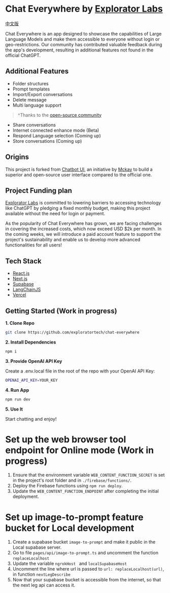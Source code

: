 # Chat Everywhere by [Explorator Labs](https://exploratorlabs.com)

[中文版](https://intro.chateverywhere.app/README-zh.html)

Chat Everywhere is an app designed to showcase the capabilities of Large Language Models and make them accessible to everyone without login or geo-restrictions. Our community has contributed valuable feedback during the app's development, resulting in additional features not found in the official ChatGPT.

## Additional Features
- Folder structures
- Prompt templates
- Import/Export conversations
- Delete message
- Multi language support
> ^Thanks to the [open-source community](https://github.com/mckaywrigley/chatbot-ui)
- Share conversations
- Internet connected enhance mode (Beta)
- Respond Language selection (Coming up)
- Store conversations (Coming up)

## Origins

This project is forked from [Chatbot UI](https://github.com/mckaywrigley/chatbot-ui), an initiative by [Mckay](https://twitter.com/mckaywrigley) to build a superior and open-source user interface compared to the official one.

## Project Funding plan

[Explorator Labs](https://exploratorlabs.com) is committed to lowering barriers to accessing technology like ChatGPT by pledging a fixed monthly budget, making this project available without the need for login or payment.

As the popularity of Chat Everywhere has grown, we are facing challenges in covering the increased costs, which now exceed USD $2k per month. In the coming weeks, we will introduce a paid account feature to support the project's sustainability and enable us to develop more advanced functionalities for all users!

## Tech Stack

- [React.js](https://react.dev/)
- [Next.js](https://nextjs.org/)
- [Supabase](https://supabase.com/)
- [LangChainJS](https://js.langchain.com)
- [Vercel](https://vercel.com/)

## Getting Started (Work in progress)

**1. Clone Repo**

```bash
git clone https://github.com/exploratortech/chat-everywhere
```

**2. Install Dependencies**

```bash
npm i
```

**3. Provide OpenAI API Key**

Create a .env.local file in the root of the repo with your OpenAI API Key:

```bash
OPENAI_API_KEY=YOUR_KEY
```

**4. Run App**

```bash
npm run dev
```

**5. Use It**

Start chatting and enjoy!


# Set up the web browser tool endpoint for Online mode (Work in progress)

1. Ensure that the environment variable `WEB_CONTENT_FUNCTION_SECRET` is set in the project's root folder and in `./firebase/functions/`.
2. Deploy the Firebase functions using `npm run deploy`.
3. Update the `WEB_CONTENT_FUNCTION_ENDPOINT` after completing the initial deployment.

# Set up image-to-prompt feature bucket for Local development 

1. Create a supabase bucket `image-to-prompt` and make it public in the Local supabase server.
2. Go to file `pages/api/image-to-prompt.ts` and uncomment the function `replaceLocalhost`
3. Update the variable `ngrokHost ` and `localSupabaseHost` 
4. Uncomment the line where url is passed to `url: replaceLocalhost(url)`, in function `nextLegDescribe`
5. Now that your supabase bucket is accessible from the internet, so that the next leg api can access it.